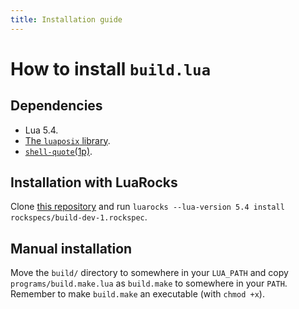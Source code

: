 ```yaml
---
title: Installation guide
---
```


# How to install `build.lua` #

## Dependencies ##

- Lua 5.4.
- [The `luaposix` library](https://github.com/luaposix/luaposix/).
- [`shell-quote`(1p)](https://manpages.debian.org/buster/libstring-shellquote-perl/shell-quote.1p.en.html).

## Installation with LuaRocks ##

Clone [this repository](https://github.com/alinarezrangel/build) and run
`luarocks --lua-version 5.4 install rockspecs/build-dev-1.rockspec`.

## Manual installation ##

Move the `build/` directory to somewhere in your `LUA_PATH` and copy
`programs/build.make.lua` as `build.make` to somewhere in your `PATH`. Remember
to make `build.make` an executable (with `chmod +x`).
